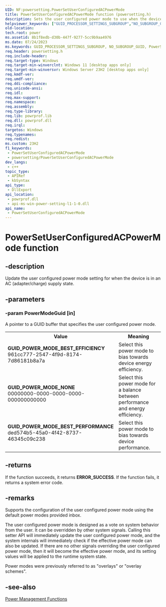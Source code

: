 ```yaml
---
UID: NF:powersetting.PowerSetUserConfiguredACPowerMode
title: PowerSetUserConfiguredACPowerMode function (powersetting.h)
description: Sets the user configured power mode to use when the device is on AC.
helpviewer_keywords: ["GUID_PROCESSOR_SETTINGS_SUBGROUP","NO_SUBGROUP_GUID","PowerSetUserConfiguredACPowerMode","PowerSetUserConfiguredACPowerMode function","base.powersetuserconfiguredacpowermode","powersetting/PowerSetUserConfiguredACPowerMode","powrprof/PowerSetUserConfiguredACPowerMode"]
old-location:
tech.root: power
ms.assetid: 8b1f8edb-d30b-447f-9277-5cc9b9aa4976
ms.date: 07/24/2023
ms.keywords: GUID_PROCESSOR_SETTINGS_SUBGROUP, NO_SUBGROUP_GUID, PowerSetUserConfiguredACPowerMode, PowerSetUserConfiguredACPowerMode function, base.powersetuserconfiguredacpowermode, powersetting/PowerSetUserConfiguredACPowerMode, powrprof/PowerSetUserConfiguredACPowerMode
req.header: powersetting.h
req.include-header: 
req.target-type: Windows
req.target-min-winverclnt: Windows 11 [desktop apps only]
req.target-min-winversvr: Windows Server 23H2 [desktop apps only]
req.kmdf-ver: 
req.umdf-ver: 
req.ddi-compliance: 
req.unicode-ansi: 
req.idl: 
req.max-support: 
req.namespace: 
req.assembly: 
req.type-library: 
req.lib: powrprof.lib
req.dll: powrprof.dll
req.irql: 
targetos: Windows
req.typenames: 
req.redist: 
ms.custom: 23H2
f1_keywords:
 - PowerSetUserConfiguredACPowerMode
 - powersetting/PowerSetUserConfiguredACPowerMode
dev_langs:
 - c++
topic_type:
 - APIRef
 - kbSyntax
api_type:
 - DllExport
api_location:
 - powrprof.dll
 - api-ms-win-power-setting-l1-1-0.dll
api_name:
 - PowerSetUserConfiguredACPowerMode
---
```


# PowerSetUserConfiguredACPowerMode function

## -description

Update the user configured power mode setting for when the device is in an AC (adapter/charge) supply state.

## -parameters

### -param PowerModeGuid [in]

A pointer to a GUID buffer that specifies the user configured power mode.

<table>
<tr>
<th>Value</th>
<th>Meaning</th>
</tr>
<tr>
<td width="40%"><a id="GUID_POWER_MODE_BEST_EFFICIENCY"></a><a id="guid_power_mode_best_efficiency"></a><dl>
<dt><b>GUID_POWER_MODE_BEST_EFFICIENCY</b></dt>
<dt>961cc777-2547-4f9d-8174-7d86181b8a7a</dt>
</dl>
</td>
<td width="60%">
Select this power mode to bias towards device energy efficiency.

</td>
</tr>
<tr>
<td width="40%"><a id="GUID_POWER_MODE_NONE"></a><a id="guid_power_mode_none"></a><dl>
<dt><b>GUID_POWER_MODE_NONE</b></dt>
<dt>00000000-0000-0000-0000-000000000000</dt>
</dl>
</td>
<td width="60%">
Select this power mode for a balance between performance and energy efficiency.

</td>
</tr>
<tr>
<td width="40%"><a id="GUID_POWER_MODE_BEST_PERFORMANCE"></a><a id="guid_power_mode_best_performance"></a><dl>
<dt><b>GUID_POWER_MODE_BEST_PERFORMANCE</b></dt>
<dt>ded574b5-45a0-4f42-8737-46345c09c238</dt>
</dl>
</td>
<td width="60%">
Select this power mode to bias towards device performance.

</td>
</tr>
</table>

## -returns

If the function succeeds, it returns <b>ERROR_SUCCESS</b>. If the function fails, it returns a system error code.

## -remarks

Supports the configuration of the user configured power mode using the default power modes provided inbox.

The user configured power mode is designed as a vote on system behavior from the user. It can be overridden by other system signals. Calling this setter API will immediately update the user configured power mode, and the system internals will immediately check if the effective power mode can also be updated. If there are no other signals overriding the user configured power mode, then it will become the effective power mode, and its setting values will be applied to the runtime system state.

Power modes were previously referred to as "overlays" or "overlay schemes".

## -see-also

<a href="/windows/desktop/Power/power-management-functions">Power Management Functions</a>
